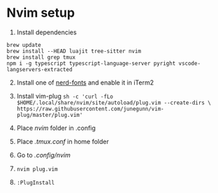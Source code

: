 # Nvim setup

1. Install dependencies
```
brew update
brew install --HEAD luajit tree-sitter nvim
brew install grep tmux
npm i -g typescript typescript-language-server pyright vscode-langservers-extracted
```

2. Install one of [nerd-fonts](https://www.nerdfonts.com/) and enable it in iTerm2

3. Install vim-plug `sh -c 'curl -fLo $HOME/.local/share/nvim/site/autoload/plug.vim --create-dirs \ https://raw.githubusercontent.com/junegunn/vim-plug/master/plug.vim'`

4. Place _nvim_ folder in .config

5. Place _.tmux.conf_ in home folder

6. Go to _.config/nvim_

7. `nvim plug.vim`

8. `:PlugInstall`

